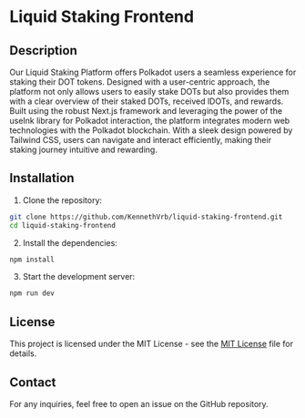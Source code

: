 # Liquid Staking Frontend

## Description

Our Liquid Staking Platform offers Polkadot users a seamless experience for staking their DOT tokens. Designed with a user-centric approach, the platform not only allows users to easily stake DOTs but also provides them with a clear overview of their staked DOTs, received lDOTs, and rewards. Built using the robust Next.js framework and leveraging the power of the useInk library for Polkadot interaction, the platform integrates modern web technologies with the Polkadot blockchain. With a sleek design powered by Tailwind CSS, users can navigate and interact efficiently, making their staking journey intuitive and rewarding.


## Installation

1. Clone the repository:
```bash
git clone https://github.com/KennethVrb/liquid-staking-frontend.git
cd liquid-staking-frontend
```

2. Install the dependencies:
```bash
npm install
```

3. Start the development server:
```bash
npm run dev
```

## License
This project is licensed under the MIT License - see the [MIT License](LICENSE.md) file for details.

## Contact
For any inquiries, feel free to open an issue on the GitHub repository.